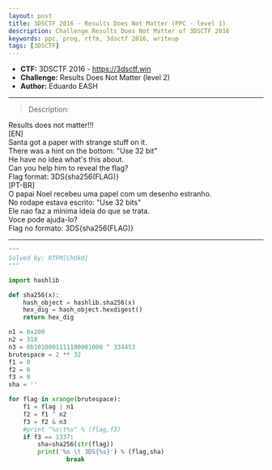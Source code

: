 ```yaml
---
layout: post
title: 3DSCTF 2016 - Results Does Not Matter (PPC - level 1) 
description: Challenge Results Does Not Matter of 3DSCTF 2016
keywords: ppc, prog, rtfm, 3dsctf 2016, writeup
tags: [3DSCTF]
---
```

 
* **CTF:** 3DSCTF 2016 - <https://3dsctf.win>
* **Challenge:** Results Does Not Matter (level 2)
* **Author:** Eduardo EASH

****
> Description: 

Results does not matter!!!  
[EN]  
Santa got a paper with strange stuff on it.  
There was a hint on the bottom: "Use 32 bit"  
He have no idea what's this about.  
Can you help him to reveal the flag?  
Flag format: 3DS{sha256(FLAG)}  
[PT-BR]  
O papai Noel recebeu uma papel com um desenho estranho.  
No rodape estava escrito: "Use 32 bits"  
Ele nao faz a minima ideia do que se trata.  
Voce pode ajuda-lo?  
Flag no formato: 3DS{sha256(FLAG)}  

****

```python
"""
Solved by: RTFM[ChOkO]
"""

import hashlib

def sha256(x):
	hash_object = hashlib.sha256(x)
	hex_dig = hash_object.hexdigest()
	return hex_dig

n1 = 0x200 
n2 = 318
n3 = 0b1010001111100001000 ^ 334453
brutespace = 2 ** 32 
f1 = 0
f2 = 0
f3 = 0
sha = ''

for flag in xrange(brutespace):
	f1 = flag | n1
	f2 = f1 ^ n2
	f3 = f2 & n3
	#print "%s\t%s" % (flag,f3)
	if f3 == 1337:
		sha=sha256(str(flag))
		print('%s \t 3DS{%s}') % (flag,sha)
                break
```

